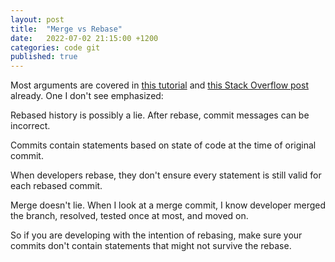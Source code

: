 ```yaml
---
layout: post
title:  "Merge vs Rebase"
date:   2022-07-02 21:15:00 +1200
categories: code git
published: true
---
```


Most arguments are covered in [this tutorial][at-merge-rebase] and [this Stack Overflow post][so-merge-rebase] already. One I don't see emphasized:

Rebased history is possibly a lie. After rebase, commit messages can be incorrect.

Commits contain statements based on state of code at the time of original commit.

When developers rebase, they don't ensure every statement is still valid for each rebased commit.

Merge doesn't lie. When I look at a merge commit, I know developer merged the branch, resolved, tested once at most, and moved on.

So if you are developing with the intention of rebasing, make sure your commits don't contain statements that might not survive the rebase.

[at-merge-rebase]: https://www.atlassian.com/git/tutorials/merging-vs-rebasing
[so-merge-rebase]: https://stackoverflow.com/questions/804115/when-do-you-use-git-rebase-instead-of-git-merge

